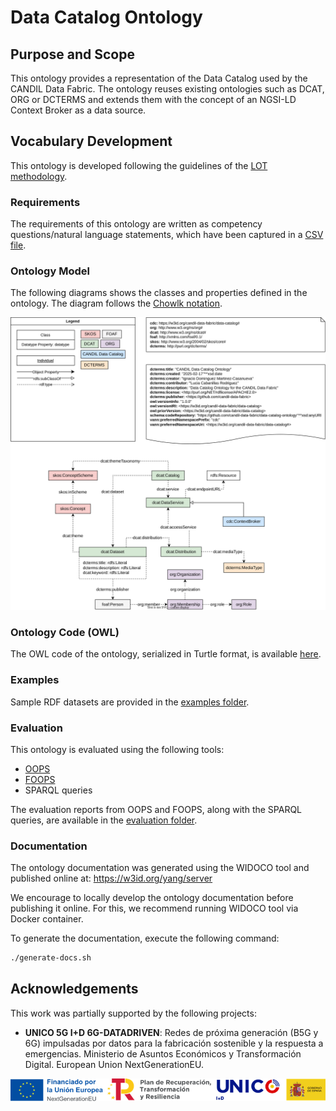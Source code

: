 # Data Catalog Ontology

## Purpose and Scope

This ontology provides a representation of the Data Catalog used by the CANDIL Data Fabric. The ontology reuses existing ontologies such as DCAT, ORG or DCTERMS and extends them with the concept of an NGSI-LD Context Broker as a data source.

## Vocabulary Development

This ontology is developed following the guidelines of the [LOT methodology](https://lot.linkeddata.es).

### Requirements

The requirements of this ontology are written as competency questions/natural language statements, which have been captured in a [CSV file](./requirements/requirements.csv).

### Ontology Model

The following diagrams shows the classes and properties defined in the ontology. The diagram follows the [Chowlk notation](https://chowlk.linkeddata.es/notation.html).

![Data Catalog Ontology Diagram](diagrams/data-catalog/data-catalog.svg)

### Ontology Code (OWL)

The OWL code of the ontology, serialized in Turtle format, is available [here](./ontology/ontology.ttl).

### Examples

Sample RDF datasets are provided in the [examples folder](./examples/).

### Evaluation

This ontology is evaluated using the following tools:
- [OOPS](https://oops.linkeddata.es)
- [FOOPS](https://foops.linkeddata.es/FAIR_validator.html)
- SPARQL queries

The evaluation reports from OOPS and FOOPS, along with the SPARQL queries, are available in the [evaluation folder](./evaluation/).

### Documentation

The ontology documentation was generated using the WIDOCO tool and published online at: https://w3id.org/yang/server

We encourage to locally develop the ontology documentation before publishing it online. For this, we recommend running WIDOCO tool via Docker container.

To generate the documentation, execute the following command:

```bash
./generate-docs.sh
```

## Acknowledgements

This work was partially supported by the following projects:

- **UNICO 5G I+D 6G-DATADRIVEN**: Redes de próxima generación (B5G y 6G) impulsadas por datos para la fabricación sostenible y la respuesta a emergencias. Ministerio de Asuntos Económicos y Transformación Digital. European Union NextGenerationEU.

![UNICO](./images/ack-logo.png)
